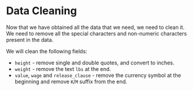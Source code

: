 # Data Cleaning

Now that we have obtained all the data that we need, we need to clean it. We need to remove all the special characters and non-numeric characters present in the data.

We will clean the following fields:

- `height` - remove single and double quotes, and convert to inches.
- `weight` - remove the text `lbs` at the end.
- `value`, `wage` and `release_clause` - remove the currency symbol at the beginning and remove `K`/`M` suffix from the end.